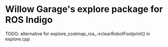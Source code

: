 # Willow Garage's explore package for ROS Indigo

TODO: alternative for explore_costmap_ros_->clearRobotFootprint() in explore.cpp